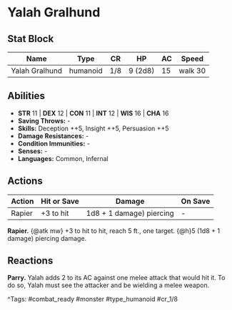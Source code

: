 # Yalah Gralhund

## Stat Block

| Name | Type | CR | HP | AC | Speed |
|------|------|----|----|----|-------|
| Yalah Gralhund | humanoid | 1/8 | 9 (2d8) | 15 | walk 30 |

## Abilities

- **STR** 11 | **DEX** 12 | **CON** 11 | **INT** 12 | **WIS** 16 | **CHA** 16
- **Saving Throws:** -  
- **Skills:** Deception ++5, Insight ++5, Persuasion ++5  
- **Damage Resistances:** -  
- **Condition Immunities:** -  
- **Senses:** -  
- **Languages:** Common, Infernal


## Actions

| Action | Hit or Save | Damage | On Save |
|--------|--------------|--------|----------|
| Rapier | +3 to hit | 1d8 + 1 damage) piercing | - |

**Rapier.** {@atk mw} +3 to hit to hit, reach 5 ft., one target. {@h}5 (1d8 + 1 damage) piercing damage.

## Reactions

**Parry.** Yalah adds 2 to its AC against one melee attack that would hit it. To do so, Yalah must see the attacker and be wielding a melee weapon.



^Tags: #combat_ready #monster #type_humanoid #cr_1/8
